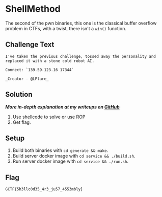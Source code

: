 # ShellMethod
The second of the pwn binaries, this one is the classical buffer overflow problem in CTFs, with a twist, there isn't a `win()` function.

## Challenge Text
```
I've taken the previous challenge, tossed away the personality and replaced it with a stone cold robot AI.

Connect: `139.59.123.16 17344`

_Creator - @LFlare_
```

## Solution
**_More in-depth explanation at my writeups on [GitHub](https://github.com/LFlare/gryphonctf_2017_writeup)_**
1. Use shellcode to solve or use ROP
2. Get flag.

## Setup
1. Build both binaries with `cd generate && make`.
2. Build server docker image with `cd service && ./build.sh`.
3. Run server docker image with `cd service && ./run.sh`.

## Flag
`GCTF{5h3llc0d35_4r3_ju57_4553mbly}`
